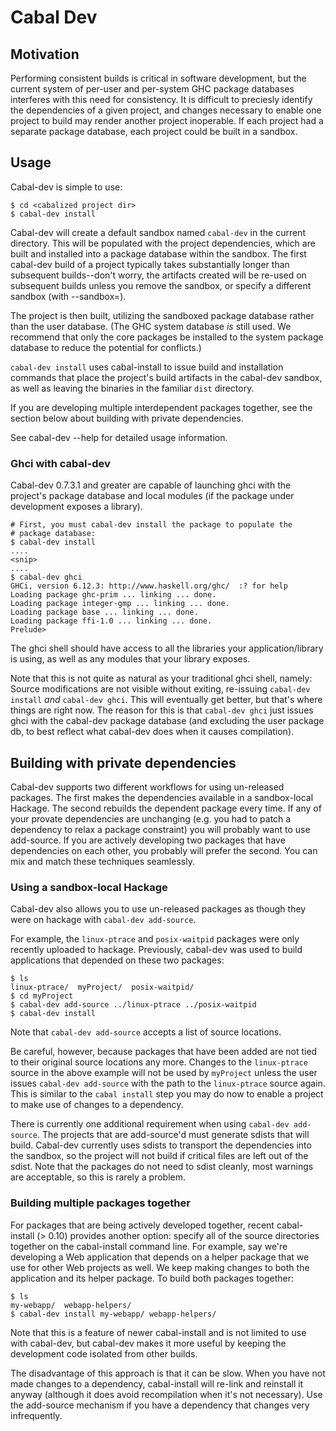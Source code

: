 # Cabal Dev
## Motivation

Performing consistent builds is critical in software development, but
the current system of per-user and per-system GHC package databases
interferes with this need for consistency.  It is difficult to
preciesly identify the dependencies of a given project, and changes
necessary to enable one project to build may render another project
inoperable.  If each project had a separate package database, each
project could be built in a sandbox.

## Usage

Cabal-dev is simple to use:

    $ cd <cabalized project dir>
    $ cabal-dev install

Cabal-dev will create a default sandbox named `cabal-dev` in the
current directory.  This will be populated with the project
dependencies, which are built and installed into a package database
within the sandbox.  The first cabal-dev build of a project typically
takes substantially longer than subsequent builds--don't worry, the
artifacts created will be re-used on subsequent builds unless you
remove the sandbox, or specify a different sandbox (with --sandbox=).

The project is then built, utilizing the sandboxed package database
rather than the user database.  (The GHC system database *is* still
used.  We recommend that only the core packages be installed to the
system package database to reduce the potential for conflicts.)

`cabal-dev install` uses cabal-install to issue build and installation
commands that place the project's build artifacts in the cabal-dev
sandbox, as well as leaving the binaries in the familiar `dist`
directory.

If you are developing multiple interdependent packages together, see
the section below about building with private dependencies.

See cabal-dev --help for detailed usage information.

### Ghci with cabal-dev

Cabal-dev 0.7.3.1 and greater are capable of launching ghci with the
project's package database and local modules (if the package under
development exposes a library).

    # First, you must cabal-dev install the package to populate the
    # package database:
    $ cabal-dev install
    ....
    <snip>
    ....
    $ cabal-dev ghci
    GHCi, version 6.12.3: http://www.haskell.org/ghc/  :? for help
    Loading package ghc-prim ... linking ... done.
    Loading package integer-gmp ... linking ... done.
    Loading package base ... linking ... done.
    Loading package ffi-1.0 ... linking ... done.
    Prelude>

The ghci shell should have access to all the libraries your
application/library is using, as well as any modules that your library
exposes.

Note that this is not quite as natural as your traditional ghci shell,
namely: Source modifications are not visible without exiting,
re-issuing `cabal-dev install` *and* `cabal-dev ghci`.  This will
eventually get better, but that's where things are right now.  The
reason for this is that `cabal-dev ghci` just issues ghci with the
cabal-dev package database (and excluding the user package db, to best
reflect what cabal-dev does when it causes compilation).

## Building with private dependencies

Cabal-dev supports two different workflows for using un-released
packages. The first makes the dependencies available in a
sandbox-local Hackage. The second rebuilds the dependent package every
time. If any of your provate dependencies are unchanging (e.g. you had
to patch a dependency to relax a package constraint) you will probably
want to use add-source. If you are actively developing two packages
that have dependencies on each other, you probably will prefer the
second. You can mix and match these techniques seamlessly.

### Using a sandbox-local Hackage

Cabal-dev also allows you to use un-released packages as though they
were on hackage with `cabal-dev add-source`.

For example, the `linux-ptrace` and `posix-waitpid` packages were only
recently uploaded to hackage.  Previously, cabal-dev was used to build
applications that depended on these two packages:

    $ ls
    linux-ptrace/  myProject/  posix-waitpid/
    $ cd myProject
    $ cabal-dev add-source ../linux-ptrace ../posix-waitpid
    $ cabal-dev install

Note that `cabal-dev add-source` accepts a list of source locations.

Be careful, however, because packages that have been added are not
tied to their original source locations any more.  Changes to the
`linux-ptrace` source in the above example will not be used by
`myProject` unless the user issues `cabal-dev add-source` with the
path to the `linux-ptrace` source again.  This is similar to the
`cabal install` step you may do now to enable a project to make use of
changes to a dependency.

There is currently one additional requirement when using `cabal-dev
add-source`.  The projects that are add-source'd must generate sdists
that will build.  Cabal-dev currently uses sdists to transport the
dependencies into the sandbox, so the project will not build if
critical files are left out of the sdist.  Note that the packages do
not need to sdist cleanly, most warnings are acceptable, so this is
rarely a problem.

### Building multiple packages together

For packages that are being actively developed together, recent
cabal-install (> 0.10) provides another option: specify all of the
source directories together on the cabal-install command line. For
example, say we're developing a Web application that depends on a
helper package that we use for other Web projects as well. We keep
making changes to both the application and its helper package. To
build both packages together:

    $ ls
    my-webapp/  webapp-helpers/
    $ cabal-dev install my-webapp/ webapp-helpers/

Note that this is a feature of newer cabal-install and is not limited
to use with cabal-dev, but cabal-dev makes it more useful by keeping
the development code isolated from other builds.

The disadvantage of this approach is that it can be slow. When you
have not made changes to a dependency, cabal-install will re-link and
reinstall it anyway (although it does avoid recompilation when it's
not necessary). Use the add-source mechanism if you have a dependency
that changes very infrequently.
